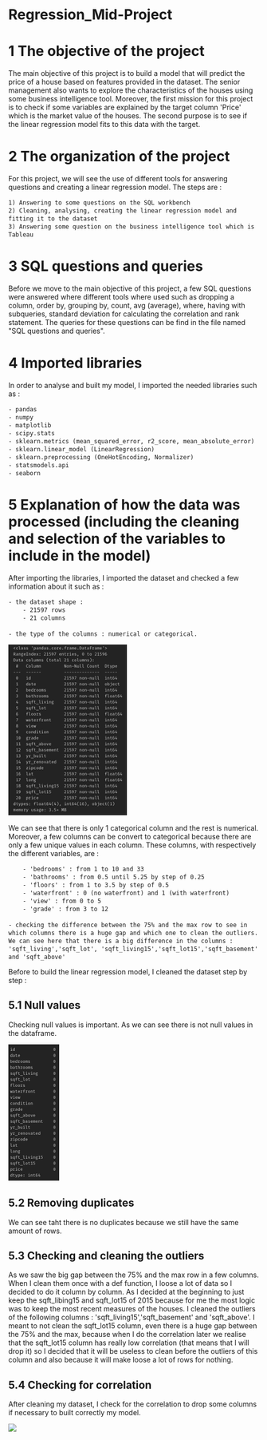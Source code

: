 # Regression_Mid-Project

# 1 The objective of the project
The main objective of this project is to build a model that will predict the price of a house based on features provided in the dataset. 
The senior management also wants to explore the characteristics of the houses using some business intelligence tool.
Moreover, the first mission for this project is to check if some variables are explained by the target column 'Price' which is the market value of the houses. The second purpose is to see if the linear regression model fits to this data with the target.

# 2 The organization of the project 
For this project, we will see the use of different tools for answering questions and creating a linear regression model. The steps are :

    1) Answering to some questions on the SQL workbench
    2) Cleaning, analysing, creating the linear regression model and fitting it to the dataset
    3) Answering some question on the business intelligence tool which is Tableau
    
# 3 SQL questions and queries
Before we move to the main objective of this project, a few SQL questions were answered where different tools where used such as dropping a column, order by, grouping by, count, avg (average), where, having with subqueries, standard deviation for calculating the correlation and rank statement. 
The queries for these questions can be find in the file named "SQL questions and queries".

# 4 Imported libraries
In order to analyse and built my model, I imported the needed libraries such as :

    - pandas
    - numpy
    - matplotlib
    - scipy.stats
    - sklearn.metrics (mean_squared_error, r2_score, mean_absolute_error)
    - sklearn.linear_model (LinearRegression)
    - sklearn.preprocessing (OneHotEncoding, Normalizer)
    - statsmodels.api
    - seaborn

# 5 Explanation of how the data was processed (including the cleaning and selection of the variables to include in the model)
After importing the libraries, I imported the dataset and checked a few information about it such as :

    - the dataset shape : 
        - 21597 rows
        - 21 columns

    - the type of the columns : numerical or categorical. 

<img src="Images/columnstype.png">
    
We can see that there is only 1 categorical column and the rest is numerical. Moreover, a few columns can be convert to categorical because there are only a few unique values in each column. These columns, with respectively the different variables, are : 

        - 'bedrooms' : from 1 to 10 and 33
        - 'bathrooms' : from 0.5 until 5.25 by step of 0.25
        - 'floors' : from 1 to 3.5 by step of 0.5
        - 'waterfront' : 0 (no waterfront) and 1 (with waterfront)
        - 'view' : from 0 to 5
        - 'grade' : from 3 to 12
        
    - checking the difference between the 75% and the max row to see in which columns there is a huge gap and which one to clean the outliers. We can see here that there is a big difference in the columns : 'sqft_living','sqft_lot', 'sqft_living15','sqft_lot15','sqft_basement' and 'sqft_above'
    
Before to build the linear regression model, I cleaned the dataset step by step :

## 5.1 Null values

Checking null values is important. As we can see there is not null values in the dataframe.

<img src="Images/null_values.png">

## 5.2 Removing duplicates

We can see taht there is no duplicates because we still have the same amount of rows. 

## 5.3 Checking and cleaning the outliers 
As we saw the big gap between the 75% and the max row in a few columns.
When I clean them once with a def function, I loose a lot of data so I decided to do it column by column. 
As I decided at the beginning to just keep the sqft_libing15 and sqft_lot15 of 2015 because for me the most logic was to keep the most recent measures of the houses. 
I cleaned the outliers of the following columns : 'sqft_living15','sqft_basement' and 'sqft_above'.
I meant to not clean the sqft_lot15 column, even there is a huge gap between the 75% and the max, because when I do the correlation later we realise that the sqft_lot15 column has really low correlation (that means that I will drop it) so I decided that it will be useless to clean before the outliers of this column and also because it will make loose a lot of rows for nothing. 

## 5.4 Checking for correlation
After cleaning my dataset, I check for the correlation to drop some columns if necessary to built correctly my model. 

<img src="Images/hmap.png">




